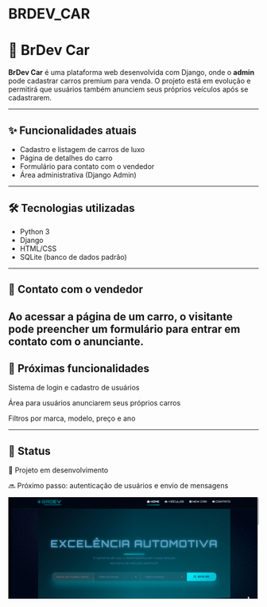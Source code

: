 # BRDEV_CAR


# 🚗 BrDev Car

**BrDev Car** é uma plataforma web desenvolvida com Django, onde o **admin** pode cadastrar carros premium para venda. O projeto está em evolução e permitirá que usuários também anunciem seus próprios veículos após se cadastrarem.

---

## ✨ Funcionalidades atuais

- Cadastro e listagem de carros de luxo
- Página de detalhes do carro
- Formulário para contato com o vendedor
- Área administrativa (Django Admin)

---

## 🛠 Tecnologias utilizadas

- Python 3
- Django
- HTML/CSS
- SQLite (banco de dados padrão)

---

## 📧 Contato com o vendedor

Ao acessar a página de um carro, o visitante pode preencher um formulário para entrar em contato com o anunciante.
---

## 🚧 Próximas funcionalidades
Sistema de login e cadastro de usuários

Área para usuários anunciarem seus próprios carros

Filtros por marca, modelo, preço e ano

---

## 📌 Status

🚧 Projeto em desenvolvimento

🔜 Próximo passo: autenticação de usuários e envio de mensagens



<p align="center">
  <img src="demo/demo.gif" alt="Demonstração do Projeto" />
</p>


